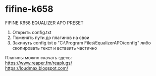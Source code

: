 # fifine-k658
FIFINE K658 EQUALIZER APO PRESET

1. Открыть config.txt<br>
2. Поменять пути до плагинов на свои<br>
3. Закинуть config.txt в "C:\Program Files\EqualizerAPO\config" либо скопировать текст и вставить частично<br>

Плагины можно скачать здесь:<br>
https://www.reaper.fm/reaplugs/<br>
https://loudmax.blogspot.com/<br>
